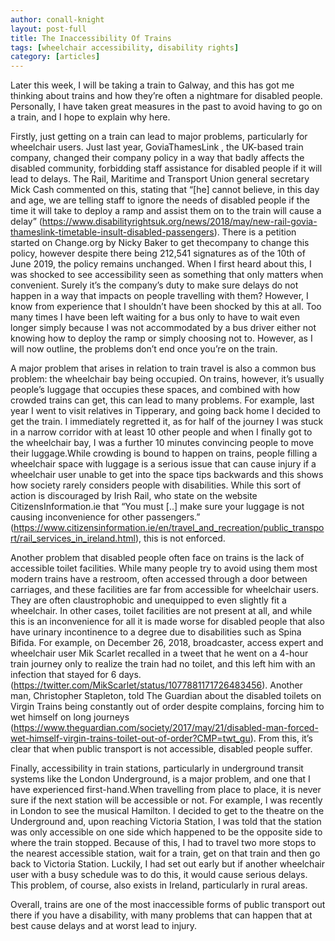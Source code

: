 ```yaml
---
author: conall-knight
layout: post-full
title: The Inaccessibility Of Trains
tags: [wheelchair accessibility, disability rights]
category: [articles]
---
```

Later this week, I will be taking a train to Galway, and this has got me thinking about trains and how they’re often a nightmare for disabled people. Personally, I have taken great measures in the past to avoid having to go on a train, and I hope to explain why here.



Firstly, just getting on a train can lead to major problems, particularly for wheelchair users. Just last year, GoviaThamesLink , the UK-based train company, changed their company policy in a way that badly affects the disabled community, forbidding staff assistance for disabled people if it will lead to delays. The Rail, Maritime and Transport Union general secretary Mick Cash commented on this, stating that  “[he] cannot believe, in this day and age, we are telling staff to ignore the needs of disabled people if the time it will take to deploy a ramp and assist them on to the train will cause a delay” (https://www.disabilityrightsuk.org/news/2018/may/new-rail-govia-thameslink-timetable-insult-disabled-passengers). There is a petition started on Change.org by Nicky Baker to get thecompany to change this policy, however despite there being 212,541 signatures as of the 10th of June 2019, the policy remains unchanged. When I first heard about this, I was shocked to see accessibility seen as something that only matters when convenient. Surely it’s the company’s duty to make sure delays do not happen in a way that impacts on people travelling with them? However, I know from experience that I shouldn’t have been shocked by this at all. Too many times I have been left waiting for a bus only to have to wait even longer simply because I was not accommodated by a bus driver either not knowing how to deploy the ramp or simply choosing not to. However, as I will now outline, the problems don’t end once you’re on the train.



A major problem that arises in relation to train travel is also a common bus problem: the wheelchair bay being occupied. On trains, however, it’s usually people’s luggage that occupies these spaces, and combined with how crowded trains can get, this can lead to many problems. For example, last year I went to visit relatives in Tipperary, and going back home I decided to get the train. I immediately regretted it, as for half of the journey I was stuck in a narrow corridor with at least 10 other people and when I finally got to the wheelchair bay, I was a further 10 minutes convincing people to move their luggage.While crowding is bound to happen on trains, people filling a wheelchair space with luggage is a serious issue that can cause injury if a wheelchair user unable to get into the space tips backwards and this shows how society rarely considers people with disabilities. While this sort of action is discouraged by Irish Rail, who state on the website CitizensInformation.ie that “You must [..] make sure your luggage is not causing inconvenience for other passengers.” (https://www.citizensinformation.ie/en/travel_and_recreation/public_transport/rail_services_in_ireland.html), this is not enforced.



Another problem that disabled people often face on trains is the lack of accessible toilet facilities. While many people try to avoid using them most modern trains have a restroom, often accessed through a door between carriages, and these facilities are far from accessible for wheelchair users. They are often claustrophobic and unequipped to even slightly fit a wheelchair. In other cases, toilet facilities are not present at all, and while this is an inconvenience for all it is made worse for disabled people that also have urinary incontinence to a degree due to disabilities such as Spina Bifida. For example, on December 26, 2018, broadcaster, access expert and wheelchair user Mik Scarlet recalled in a tweet that he went on a 4-hour train journey only to realize the train had no toilet, and this left him with an infection that stayed for 6 days. (https://twitter.com/MikScarlet/status/1077881171726483456). Another man, Christopher Stapleton, told The Guardian about the disabled toilets on Virgin Trains being constantly out of order despite complains, forcing him to wet himself on long journeys (https://www.theguardian.com/society/2017/may/21/disabled-man-forced-wet-himself-virgin-trains-toilet-out-of-order?CMP=twt_gu). From this, it’s clear that when public transport is not accessible, disabled people suffer.


Finally, accessibility in train stations, particularly in underground transit systems like the London Underground, is a major problem, and one that I have experienced first-hand.When travelling from place to place, it is never sure if the next station will be accessible or not. For example, I was recently in London to see the musical Hamilton. I decided to get to the theatre on the Underground and, upon reaching Victoria Station, I was told that the station was only accessible on one side which happened to be the opposite side to where the train stopped. Because of this, I had to travel two more stops to the nearest accessible station, wait for a train, get on that train and then go back to Victoria Station. Luckily, I had set out early but if another wheelchair user with a busy schedule was to do this, it would cause serious delays. This problem, of course, also exists in Ireland, particularly in rural areas.


Overall, trains are one of the most inaccessible forms of public transport out there if you have a disability, with many problems that can happen that at best cause delays and at worst lead to injury.
	
